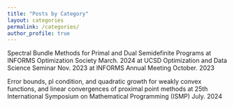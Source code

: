 ```yaml
---
title: "Posts by Category"
layout: categories
permalink: /categories/
author_profile: true
---
```



Spectral Bundle Methods for Primal and Dual Semidefinite Programs
at INFORMS Optimization Society 																		March. 2024
at UCSD Optimization and Data Science Seminar 																			        Nov. 2023
at INFORMS Annual Meeting 																							      October. 2023



Error bounds, pl condition, and quadratic growth for weakly convex functions, and linear convergences of proximal point methods
at 25th International Symposium on Mathematical Programming (ISMP)								                                       July. 2024
